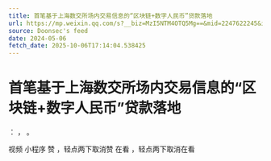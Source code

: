 ```yaml
---
title: 首笔基于上海数交所场内交易信息的“区块链+数字人民币”贷款落地
url: https://mp.weixin.qq.com/s?__biz=MzI5NTM4OTQ5Mg==&mid=2247622245&idx=2&sn=591eabd3acfba6f388244c9c54339ed7
source: Doonsec's feed
date: 2024-05-06
fetch_date: 2025-10-06T17:14:04.538425
---
```


# 首笔基于上海数交所场内交易信息的“区块链+数字人民币”贷款落地

：
，
。

视频
小程序
赞
，轻点两下取消赞
在看
，轻点两下取消在看